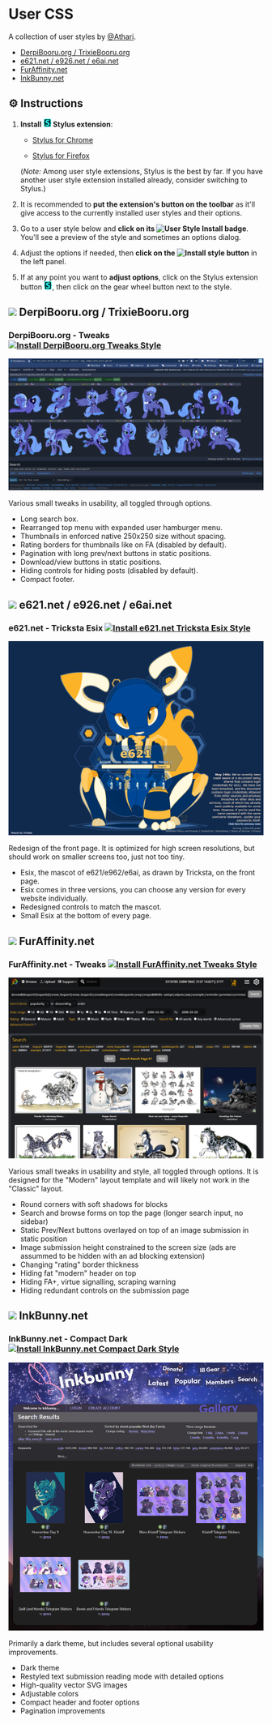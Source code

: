 # User CSS

A collection of user styles by [@Athari](/Athari).

* [DerpiBooru.org / TrixieBooru.org](#derpibooru)
* [e621.net / e926.net / e6ai.net](#e621)
* [FurAffinity.net](#furaffinity)
* [InkBunny.net](#inkbunny)

## ⚙️ Instructions

1. **Install ![][Stylus Logo] Stylus extension**:

   * [Stylus for Chrome](https://chrome.google.com/webstore/detail/stylus/clngdbkpkpeebahjckkjfobafhncgmne)

   * [Stylus for Firefox](https://addons.mozilla.org/firefox/addon/styl-us/)

   (*Note:* Among user style extensions, Stylus is the best by far. If you have another user style extension installed already, consider switching to Stylus.)

2. It is recommended to **put the extension's button on the toolbar** as it'll give access to the currently installed user styles and their options.

3. Go to a user style below and **click on its ![User Style Install][Install Style] badge**. You'll see a preview of the style and sometimes an options dialog.

4. Adjust the options if needed, then **click on the ![Install style][Install Style Stylus] button** in the left panel.

5. If at any point you want to **adjust options**, click on the Stylus extension button ![][Stylus Logo], then click on the gear wheel button next to the style.

## <a id="derpibooru"/> ![](https://icons.duckduckgo.com/ip3/derpibooru.org.ico) DerpiBooru.org / TrixieBooru.org

### DerpiBooru.org - Tweaks [![Install DerpiBooru.org Tweaks Style][Install Style]](DerpiBooru/DerpiBooru-Tweaks.user.css?raw=1)

![DerpiBooru.org - Tweaks Screenshot](DerpiBooru/DerpiBooru-Tweaks.png?raw=1)

Various small tweaks in usability, all toggled through options.

* Long search box.
* Rearranged top menu with expanded user hamburger menu.
* Thumbnails in enforced native 250x250 size without spacing.
* Rating borders for thumbnails like on FA (disabled by default).
* Pagination with long prev/next buttons in static positions.
* Download/view buttons in static positions.
* Hiding controls for hiding posts (disabled by default).
* Compact footer.

## <a id="e621"/> ![](https://icons.duckduckgo.com/ip3/e621.net.ico) e621.net / e926.net / e6ai.net

### e621.net - Tricksta Esix [![Install e621.net Tricksta Esix Style][Install Style]](e621/e621-TrickstaEsix.user.css?raw=1)

![e621.net - Tricksta Esix Screenshot](e621/e621-TrickstaEsix.png?raw=1)

Redesign of the front page. It is optimized for high screen resolutions, but should work on smaller screens too, just not too tiny.

* Esix, the mascot of e621/e962/e6ai, as drawn by Tricksta, on the front page.
* Esix comes in three versions, you can choose any version for every website individually.
* Redesigned controls to match the mascot.
* Small Esix at the bottom of every page.

## <a id="furaffinity"/> ![](https://icons.duckduckgo.com/ip3/furaffinity.net.ico) FurAffinity.net

### FurAffinity.net - Tweaks [![Install FurAffinity.net Tweaks Style][Install Style]](FurAffinity/FurAffinity-Tweaks.user.css?raw=1)

![FurAffinity.net - Tweaks Screenshot](FurAffinity/FurAffinity-Tweaks.jpg?raw=1)

Various small tweaks in usability and style, all toggled through options. It is designed for the "Modern" layout template and will likely not work in the "Classic" layout.

* Round corners with soft shadows for blocks
* Search and browse forms on top the page (longer search input, no sidebar)
* Static Prev/Next buttons overlayed on top of an image submission in static position
* Image submission height constrained to the screen size (ads are assummed to be hidden with an ad blocking extension)
* Changing "rating" border thickness
* Hiding fat "modern" header on top
* Hiding FA+, virtue signalling, scraping warning
* Hiding redundant controls on the submission page

## <a id="inkbunny"/> ![](https://icons.duckduckgo.com/ip3/inkbunny.net.ico) InkBunny.net

### InkBunny.net - Compact Dark [![Install InkBunny.net Compact Dark Style][Install Style]](InkBunny/InkBunny-CompactDark.user.css?raw=1)

![InkBunny.net - Compact Dark Screenshot](InkBunny/InkBunny-CompactDark.jpg?raw=1)

Primarily a dark theme, but includes several optional usability improvements.

* Dark theme
* Restyled text submission reading mode with detailed options
* High-quality vector SVG images
* Adjustable colors
* Compact header and footer options
* Pagination improvements

[Stylus Logo]: data:image/png;base64,iVBORw0KGgoAAAANSUhEUgAAABAAAAAQCAMAAAAoLQ9TAAAAeFBMVEUAAAAm+/cn/fkn//wm//wn/fkANS0n//sCQTol9PETmpQcysYTlpESk44SkIsNe3Qm9/Qj6OQf1tIXrqkUnZcOhH4FUUoANy8m+vYk8ewi4t8g4Nsdz8oavLcZubUZt7MVop0PiIINfnkKbmgJZ2AHXVcGU00DRj5BSX4OAAAABnRSTlMA8fJbVfVdb86DAAAAh0lEQVQY013PWRKDIBBF0UZNP0BB45h5Hva/wzSFISnvF3U++hVEeYaUKohIVZyySgDyeJ23wLpmRoTRIPSDDhjeD6cTlNholhL0csDrGWCZ9QGA8QIOhLA6XXdCPXOFOCvdDMw034idAP0Ffxxq22D/NxtqngnuXduWl5EjKLf4XL5CKivoA3AuCHPhSbdbAAAAAElFTkSuQmCC
[Install Style]: https://img.shields.io/badge/User%20Style-Install-brightgreen?logo=data:image/png;base64,iVBORw0KGgoAAAANSUhEUgAAABAAAAAQCAMAAAAoLQ9TAAAAeFBMVEUAAAAm+/cn/fkn//wm//wn/fkANS0n//sCQTol9PETmpQcysYTlpESk44SkIsNe3Qm9/Qj6OQf1tIXrqkUnZcOhH4FUUoANy8m+vYk8ewi4t8g4Nsdz8oavLcZubUZt7MVop0PiIINfnkKbmgJZ2AHXVcGU00DRj5BSX4OAAAABnRSTlMA8fJbVfVdb86DAAAAh0lEQVQY013PWRKDIBBF0UZNP0BB45h5Hva/wzSFISnvF3U++hVEeYaUKohIVZyySgDyeJ23wLpmRoTRIPSDDhjeD6cTlNholhL0csDrGWCZ9QGA8QIOhLA6XXdCPXOFOCvdDMw034idAP0Ffxxq22D/NxtqngnuXduWl5EjKLf4XL5CKivoA3AuCHPhSbdbAAAAAElFTkSuQmCC
[Install Style Stylus]: https://img.shields.io/badge/Install%20style-666?labelColor=444&logo=data:image/png;base64,iVBORw0KGgoAAAANSUhEUgAAABAAAAAQCAMAAAAoLQ9TAAAAeFBMVEUAAAAm+/cn/fkn//wm//wn/fkANS0n//sCQTol9PETmpQcysYTlpESk44SkIsNe3Qm9/Qj6OQf1tIXrqkUnZcOhH4FUUoANy8m+vYk8ewi4t8g4Nsdz8oavLcZubUZt7MVop0PiIINfnkKbmgJZ2AHXVcGU00DRj5BSX4OAAAABnRSTlMA8fJbVfVdb86DAAAAh0lEQVQY013PWRKDIBBF0UZNP0BB45h5Hva/wzSFISnvF3U++hVEeYaUKohIVZyySgDyeJ23wLpmRoTRIPSDDhjeD6cTlNholhL0csDrGWCZ9QGA8QIOhLA6XXdCPXOFOCvdDMw034idAP0Ffxxq22D/NxtqngnuXduWl5EjKLf4XL5CKivoA3AuCHPhSbdbAAAAAElFTkSuQmCC